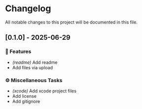 # Changelog

All notable changes to this project will be documented in this file.

## [0.1.0] - 2025-06-29

### 🚀 Features

- *(readme)* Add readme
- Add files via upload

### ⚙️ Miscellaneous Tasks

- *(xcode)* Add xcode project files
- Add license
- Add gitignore

